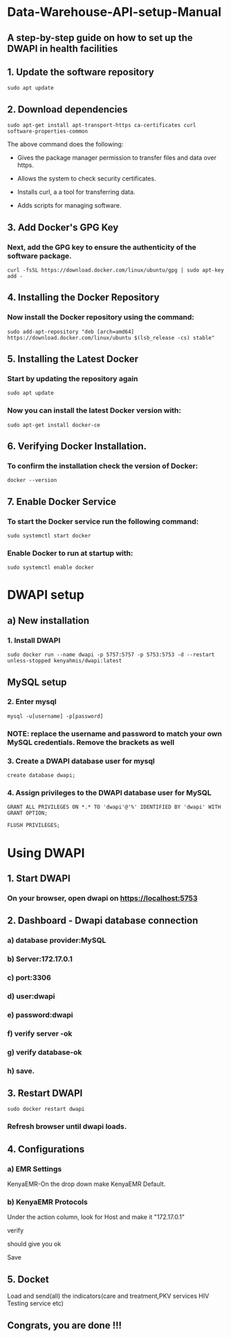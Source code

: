 # Data-Warehouse-API-setup-Manual
## A step-by-step guide on how to set up the DWAPI in health facilities

## 1. Update the software repository

```
sudo apt update
```

## 2. Download dependencies

```
sudo apt-get install apt-transport-https ca-certificates curl software-properties-common
```

The above command does the following:

* Gives the package manager permission to transfer files and data over https.

* Allows the system to check security certificates.

* Installs curl, a a tool for transferring data.

* Adds scripts for managing software.

## 3. Add Docker's GPG Key

### Next, add the GPG key to ensure the authenticity of the software package.

```
curl -fsSL https://download.docker.com/linux/ubuntu/gpg | sudo apt-key add -
```

## 4. Installing the Docker Repository

### Now install the Docker repository using the command:

```
sudo add-apt-repository "deb [arch=amd64] https://download.docker.com/linux/ubuntu $(lsb_release -cs) stable"
```

## 5. Installing the Latest Docker

### Start by updating the repository again

```
sudo apt update
```

### Now you can install the latest Docker version with:

```
sudo apt-get install docker-ce
```

## 6. Verifying Docker Installation.

### To confirm the installation check the version of Docker:

```
docker --version
```

## 7. Enable Docker Service

### To start the Docker service run the following command:

```
sudo systemctl start docker
```

### Enable Docker to run at startup with:

```
sudo systemctl enable docker
```

# DWAPI setup

## a) New installation

### 1. Install DWAPI

```
sudo docker run --name dwapi -p 5757:5757 -p 5753:5753 -d --restart unless-stopped kenyahmis/dwapi:latest
```

## MySQL setup

### 2. Enter mysql

```
mysql -u[username] -p[password]
```
### NOTE: replace the username and password to match your own MySQL credentials. Remove the brackets as well

### 3. Create a DWAPI database user for mysql

```
create database dwapi;
```

### 4. Assign privileges to the DWAPI database user for MySQL

```
GRANT ALL PRIVILEGES ON *.* TO 'dwapi'@'%' IDENTIFIED BY 'dwapi' WITH GRANT OPTION;
```

```
FLUSH PRIVILEGES;
```
# Using DWAPI

## 1. Start DWAPI

### On your browser, open dwapi on [https://localhost:5753](https://localhost:5753)

## 2. Dashboard - Dwapi database connection

### a) database provider:MySQL

### b) Server:172.17.0.1

### c) port:3306

### d) user:dwapi

### e) password:dwapi

### f) verify server -ok

### g) verify database-ok

### h) save.

## 3. Restart DWAPI

```
sudo docker restart dwapi
```

### Refresh browser until dwapi loads.

## 4. Configurations

### a) EMR Settings

KenyaEMR-On the drop down make KenyaEMR Default.

### b) KenyaEMR Protocols

Under the action column, look for Host and make it  "172.17.0.1" 

verify 

should give you ok 

Save

## 5. Docket

Load and send(all) the indicators(care and treatment,PKV services HIV Testing service etc)

## Congrats, you are done !!!






